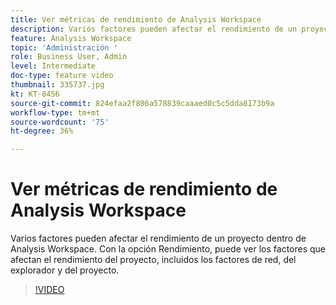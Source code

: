 ```yaml
---
title: Ver métricas de rendimiento de Analysis Workspace
description: Varios factores pueden afectar el rendimiento de un proyecto dentro de Analysis Workspace. Con la opción Rendimiento, puede ver los factores que afectan el rendimiento del proyecto, incluidos los factores de red, del explorador y del proyecto.
feature: Analysis Workspace
topic: 'Administración '
role: Business User, Admin
level: Intermediate
doc-type: feature video
thumbnail: 335737.jpg
kt: KT-8456
source-git-commit: 824efaa2f806a578839caaaed0c5c5dda8173b9a
workflow-type: tm+mt
source-wordcount: '75'
ht-degree: 36%

---
```



# Ver métricas de rendimiento de Analysis Workspace

Varios factores pueden afectar el rendimiento de un proyecto dentro de Analysis Workspace. Con la opción Rendimiento, puede ver los factores que afectan el rendimiento del proyecto, incluidos los factores de red, del explorador y del proyecto.


>[!VIDEO](https://video.tv.adobe.com/v/335737/?quality=12&learn=on)